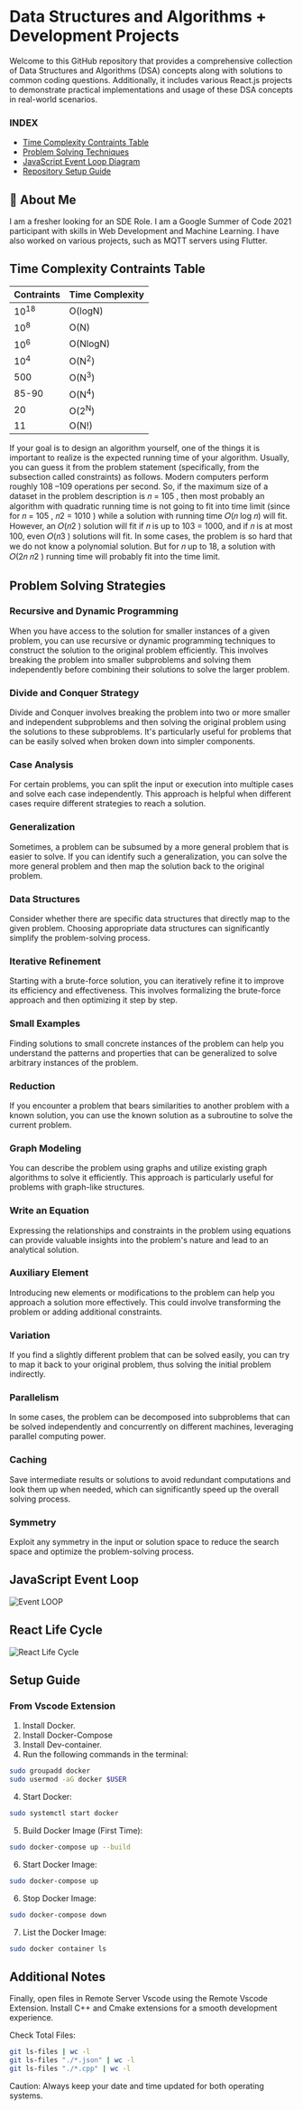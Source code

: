 # Data Structures and Algorithms + Development Projects

Welcome to this GitHub repository that provides a comprehensive collection of Data Structures and Algorithms (DSA) concepts along with solutions to common coding questions. Additionally, it includes various React.js projects to demonstrate practical implementations and usage of these DSA concepts in real-world scenarios.

### INDEX

- [Time Complexity Contraints Table](#time-complexity-contraints-table)
- [Problem Solving Techniques](#problem-solving-strategies)
- [JavaScript Event Loop Diagram](#javascript-event-loop)
- [Repository Setup Guide](#setup-guide)

## 🚀 About Me

I am a fresher looking for an SDE Role. I am a Google Summer of Code 2021 participant with skills in Web Development and Machine Learning. I have also worked on various projects, such as MQTT servers using Flutter.

## Time Complexity Contraints Table

| Contraints      | Time Complexity  |
| --------------- | ---------------- |
| 10<sup>18</sup> | O(logN)          |
| 10<sup>8</sup>  | O(N)             |
| 10<sup>6</sup>  | O(NlogN)         |
| 10<sup>4</sup>  | O(N<sup>2</sup>) |
| 500             | O(N<sup>3</sup>) |
| 85-90           | O(N<sup>4</sup>) |
| 20              | O(2<sup>N</sup>) |
| 11              | O(N!)            |

If your goal is to design an algorithm yourself, one of the things it is important to realize is the expected
running time of your algorithm. Usually, you can guess it from the problem statement (specifically, from
the subsection called constraints) as follows. Modern computers perform roughly 108 –109 operations per
second. So, if the maximum size of a dataset in the problem description is 𝑛 = 105 , then most probably an
algorithm with quadratic running time is not going to fit into time limit (since for 𝑛 = 105 , 𝑛2 = 1010 ) while
a solution with running time 𝑂(𝑛 log 𝑛) will fit. However, an 𝑂(𝑛2 ) solution will fit if 𝑛 is up to 103 = 1000,
and if 𝑛 is at most 100, even 𝑂(𝑛3 ) solutions will fit. In some cases, the problem is so hard that we do not
know a polynomial solution. But for 𝑛 up to 18, a solution with 𝑂(2𝑛 𝑛2 ) running time will probably fit into
the time limit.

## Problem Solving Strategies

### Recursive and Dynamic Programming

When you have access to the solution for smaller instances of a given problem, you can use recursive or dynamic programming techniques to construct the solution to the original problem efficiently. This involves breaking the problem into smaller subproblems and solving them independently before combining their solutions to solve the larger problem.

### Divide and Conquer Strategy

Divide and Conquer involves breaking the problem into two or more smaller and independent subproblems and then solving the original problem using the solutions to these subproblems. It's particularly useful for problems that can be easily solved when broken down into simpler components.

### Case Analysis

For certain problems, you can split the input or execution into multiple cases and solve each case independently. This approach is helpful when different cases require different strategies to reach a solution.

### Generalization

Sometimes, a problem can be subsumed by a more general problem that is easier to solve. If you can identify such a generalization, you can solve the more general problem and then map the solution back to the original problem.

### Data Structures

Consider whether there are specific data structures that directly map to the given problem. Choosing appropriate data structures can significantly simplify the problem-solving process.

### Iterative Refinement

Starting with a brute-force solution, you can iteratively refine it to improve its efficiency and effectiveness. This involves formalizing the brute-force approach and then optimizing it step by step.

### Small Examples

Finding solutions to small concrete instances of the problem can help you understand the patterns and properties that can be generalized to solve arbitrary instances of the problem.

### Reduction

If you encounter a problem that bears similarities to another problem with a known solution, you can use the known solution as a subroutine to solve the current problem.

### Graph Modeling

You can describe the problem using graphs and utilize existing graph algorithms to solve it efficiently. This approach is particularly useful for problems with graph-like structures.

### Write an Equation

Expressing the relationships and constraints in the problem using equations can provide valuable insights into the problem's nature and lead to an analytical solution.

### Auxiliary Element

Introducing new elements or modifications to the problem can help you approach a solution more effectively. This could involve transforming the problem or adding additional constraints.

### Variation

If you find a slightly different problem that can be solved easily, you can try to map it back to your original problem, thus solving the initial problem indirectly.

### Parallelism

In some cases, the problem can be decomposed into subproblems that can be solved independently and concurrently on different machines, leveraging parallel computing power.

### Caching

Save intermediate results or solutions to avoid redundant computations and look them up when needed, which can significantly speed up the overall solving process.

### Symmetry

Exploit any symmetry in the input or solution space to reduce the search space and optimize the problem-solving process.

## JavaScript Event Loop

![Event LOOP](./Theory/EventLoop.gif)

## React Life Cycle

![React Life Cycle](./Theory/ReactComponents.png)

## Setup Guide

### From Vscode Extension

1. Install Docker.
2. Install Docker-Compose
3. Install Dev-container.
4. Run the following commands in the terminal:

```bash
sudo groupadd docker
sudo usermod -aG docker $USER
```

4. Start Docker:

```bash
sudo systemctl start docker
```

5. Build Docker Image (First Time):

```bash
sudo docker-compose up --build 
```

6. Start Docker Image:

```bash
sudo docker-compose up
```

6. Stop Docker Image:

```bash
sudo docker-compose down
```

7. List the Docker Image:

```bash
sudo docker container ls
```

## Additional Notes

Finally, open files in Remote Server Vscode using the Remote Vscode Extension. Install C++ and Cmake extensions for a smooth development experience.

Check Total Files:

```bash
git ls-files | wc -l
git ls-files "./*.json" | wc -l
git ls-files "./*.cpp" | wc -l
```

Caution: Always keep your date and time updated for both operating systems.
